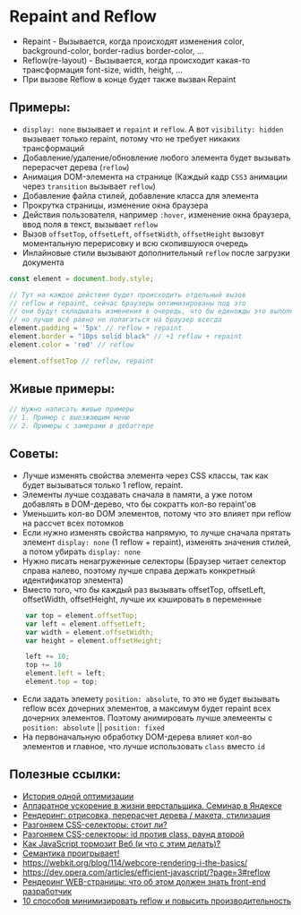 # Repaint and Reflow

* Repaint - Вызывается, когда происходят изменения color, background-color, border-radius border-color, ...
* Reflow(re-layout) - Вызывается, когда происходит какая-то трансформация font-size, width, height, ...
* При вызове Reflow в конце будет также вызван Repaint

## Примеры:

* `display: none` вызывает и `repaint` и `reflow`. А вот `visibility: hidden` вызывает только repaint, потому что не требует никаких трансформаций
* Добавление/удаление/обновление любого элемента будет вызывать перерасчет дерева (`reflow`)
* Анимация DOM-элемента на странице (Каждый кадр `CSS3` анимации через `transition` вызывает `reflow`)
* Добавление файла стилей, добавление класса для элемента
* Прокрутка страницы, изменение окна браузера
* Действия пользователя, например `:hover`, изменение окна браузера, ввод поля в текст, вызывает `reflow`
* Вызов `offsetTop`, `offsetLeft`, `offsetWidth`, `offsetHeight` вызовут моментальную перерисовку и всю скопившуюся очередь
* Инлайновые стили вызывают дополнительный `reflow` после загрузки документа

```js
const element = document.body.style;

// Тут на каждое действие будет происходить отдельный вызов
// reflow и repaint, сейчас браузеры оптимизированы под это
// они будут складывать изменения в очередь, что бы единожды это выполнить
// но лучше всё равно не полагаться на браузер всегда
element.padding = '5px' // reflow + repaint
element.border = "10ps solid black" // +1 reflow + repaint
element.color = 'red' // reflow

element.offsetTop // reflow, repaint
```

## Живые примеры:
```js
// Нужно написать живые примеры
// 1. Пример с выезжающим меню
// 2. Примеры с замерами в дебаггере
```

## Советы:

* Лучше изменять свойства элемента через CSS классы, так как будет вызываться только 1 reflow, repaint.
* Элементы лучше создавать сначала в памяти, а уже потом добавлять в DOM-дерево, что бы сократть кол-во repaint'ов
* Уменьшить кол-во DOM элементов, потому что это влияет при reflow на рассчет всех потомков
* Если нужно изменять свойства напрямую, то лучше сначала прятать элемент `display: none` (1 reflow + repaint), изменять значения стилей, а потом убирать `display: none`
* Нужно писать ненагруженные селекторы (Браузер читает селектор справа налево, поэтому лучше справа держать конкретный идентификатор элемента)
* Вместо того, что бы каждый раз вызывать offsetTop, offsetLeft, offsetWidth, offsetHeight, лучше их кэшировать в переменные 
```js
    var top = element.offsetTop;
    var left = element.offsetLeft;
    var width = element.offsetWidth;
    var height = element.offsetHeight;

    left += 10;
    top += 10
    element.left = left;
    element.top = top;
```
* Если задать элемету `position: absolute`, то это не будет вызывать reflow всех дочерних элементов, а максимум будет repaint всех дочерних элементов. Поэтому анимировать лучше элемеенты с `position: absolute` || `position: fixed`
* На первоначальную обработку DOM-дерева влияет кол-во элементов и главное, что лучше использовать `class` вместо `id`


## Полезные ссылки:
* [История одной оптимизации](http://chikuyonok.ru/2010/11/optimization-story/)
* [Аппаратное ускорение в жизни верстальщика. Семинар в Яндексе](https://habr.com/ru/company/yandex/blog/239169/)
* [Рендеринг: отрисовка, перерасчет дерева / макета, стилизация](https://webo.in/articles/all/2009/31-rending-restyle-reflow-relayout/)
* [Разгоняем CSS-селекторы: стоит ли?](https://webo.in/articles/habrahabr/19-css-efficiency-tests/)
* [Разгоняем CSS-селекторы: id против class, раунд второй](https://webo.in/articles/habrahabr/38-css-efficiency-tests-3/)
* [Как JavaScript тормозит Веб (и что с этим делать)?](https://webo.in/articles/habrahabr/01-how-javascript-slow-down-web/)
* [Семантика проигрывает!](https://webo.in/articles/habrahabr/53-semantic-dom-tree/)
* https://webkit.org/blog/114/webcore-rendering-i-the-basics/
* https://dev.opera.com/articles/efficient-javascript/?page=3#reflow
* [Рендеринг WEB-страницы: что об этом должен знать front-end разработчик](https://habr.com/ru/post/224187/)
* [10 способов минимизировать reflow и повысить производительность](https://webformyself.com/10-sposobov-minimizirovat-reflow-i-povysit-proizvoditelnost/)